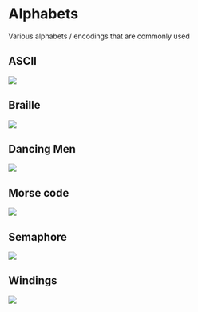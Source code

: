 # Alphabets

Various alphabets / encodings that are commonly used

## ASCII

![](./images/gascii.jpg)

## Braille

![](./images/gbraille.jpg)

## Dancing Men

![](./images/gdancingmen.png)

## Morse code

![](./images/gmorsecode.png)

## Semaphore

![](./images/gsema.png)

## Windings

![](./images/gwindings-alphabet.gif)
